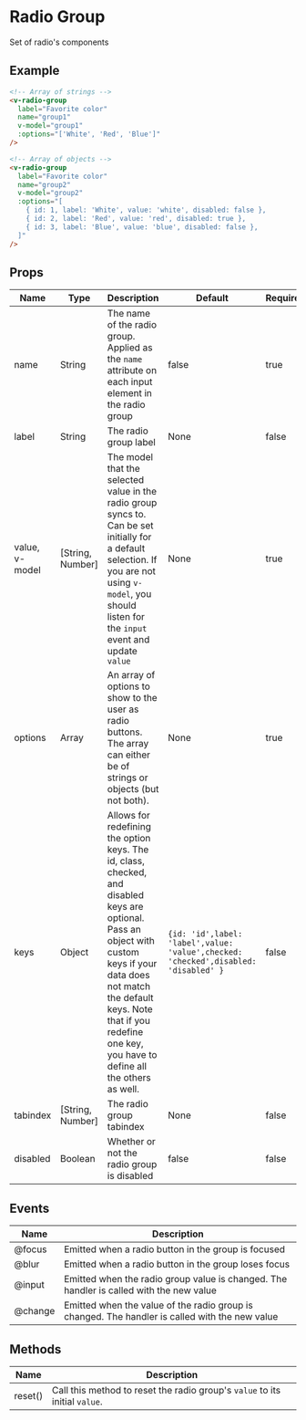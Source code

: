 # Radio Group
Set of radio's components

## Example
<div class="p-3 border rounded-2 my-3">
  <v-radio-group
    class="mb-3"
    label="Favorite color"
    name="group1"
    v-model="group1"
    :options="['White', 'Red', 'Blue']"
  />

  <v-radio-group
    label="Favorite color"
    name="group2"
    v-model="group2"
    :options="[
      { id: 1, label: 'White', value: 'white', disabled: false },
      { id: 2, label: 'Red', value: 'red', disabled: true },
      { id: 3, label: 'Blue', value: 'blue', disabled: false },
    ]"
  />
</div>

```html
<!-- Array of strings -->
<v-radio-group
  label="Favorite color"
  name="group1"
  v-model="group1"
  :options="['White', 'Red', 'Blue']"
/>

<!-- Array of objects -->
<v-radio-group
  label="Favorite color"
  name="group2"
  v-model="group2"
  :options="[
    { id: 1, label: 'White', value: 'white', disabled: false },
    { id: 2, label: 'Red', value: 'red', disabled: true },
    { id: 3, label: 'Blue', value: 'blue', disabled: false },
  ]"
/>
```

## Props
Name       | Type     | Description | Default | Required
---------- | -------- | ----------- | ------- | --------
name       | String   | The name of the radio group. Applied as the `name` attribute on each input element in the radio group | false   | true
label      | String   | The radio group label | None | false
value, v-model | [String, Number] | The model that the selected value in the radio group syncs to. Can be set initially for a default selection. If you are not using `v-model`, you should listen for the `input` event and update `value` | None | true
options    | Array    | An array of options to show to the user as radio buttons. The array can either be of strings or objects (but not both). | None | true
keys       | Object   | Allows for redefining the option keys. The id, class, checked, and disabled keys are optional. Pass an object with custom keys if your data does not match the default keys. Note that if you redefine one key, you have to define all the others as well.| `{id: 'id',label: 'label',value: 'value',checked: 'checked',disabled: 'disabled' }` | false
tabindex | [String, Number] | The radio group tabindex | None | false
disabled   | Boolean  | Whether or not the radio group is disabled | false | false

## Events
Name       | Description
---------- | -----------
@focus     | Emitted when a radio button in the group is focused
@blur      | Emitted when a radio button in the group loses focus
@input     | Emitted when the radio group value is changed. The handler is called with the new value
@change    | Emitted when the value of the radio group is changed. The handler is called with the new value

## Methods
Name       | Description
---------- | ----------
reset()    | Call this method to reset the radio group's `value` to its initial `value`.

<script>
export default {
  data() {
    return { group1: '', group2: '' };
  },
};
</script>
